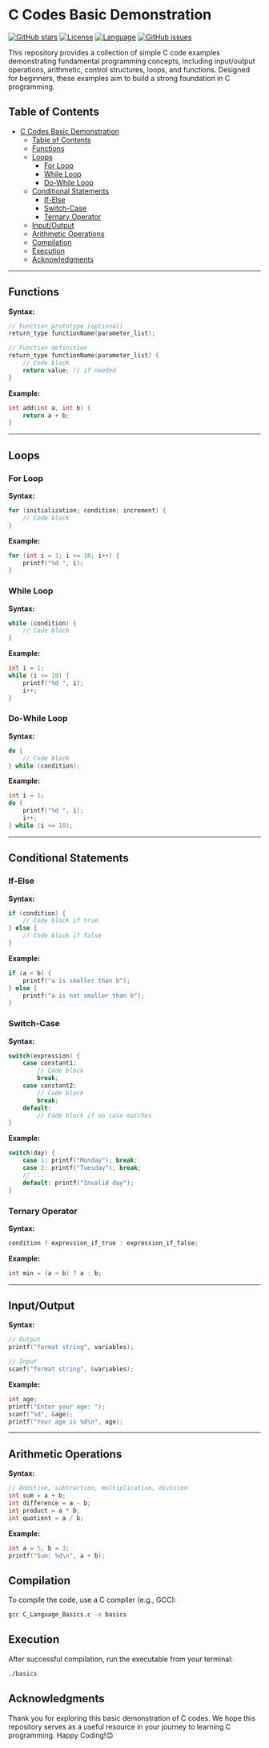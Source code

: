 # C Codes Basic Demonstration

[![GitHub stars](https://img.shields.io/github/stars/XynaxDev/Basics-C?style=social)](https://github.com/XynaxDev/Basics-C/stargazers)
[![License](https://img.shields.io/badge/license-MIT-blue.svg)](LICENSE)
[![Language](https://img.shields.io/badge/language-C-blue.svg)](https://www.gnu.org/software/gcc/)
[![GitHub issues](https://img.shields.io/github/issues/XynaxDev/Basics-C)](https://github.com/XynaxDev/Basics-C/issues)

This repository provides a collection of simple C code examples demonstrating fundamental programming concepts, including input/output operations, arithmetic, control structures, loops, and functions. Designed for beginners, these examples aim to build a strong foundation in C programming.

## Table of Contents
- [C Codes Basic Demonstration](#c-codes-basic-demonstration)
  - [Table of Contents](#table-of-contents)
  - [Functions](#functions)
  - [Loops](#loops)
    - [For Loop](#for-loop)
    - [While Loop](#while-loop)
    - [Do-While Loop](#do-while-loop)
  - [Conditional Statements](#conditional-statements)
    - [If-Else](#if-else)
    - [Switch-Case](#switch-case)
    - [Ternary Operator](#ternary-operator)
  - [Input/Output](#inputoutput)
  - [Arithmetic Operations](#arithmetic-operations)
  - [Compilation](#compilation)
  - [Execution](#execution)
  - [Acknowledgments](#acknowledgments)
---

## Functions

**Syntax:**
```c
// Function prototype (optional)
return_type functionName(parameter_list);

// Function definition
return_type functionName(parameter_list) {
    // Code block
    return value; // if needed
}
```

**Example:**
```c
int add(int a, int b) {
    return a + b;
}
```

---

## Loops

### For Loop

**Syntax:**
```c
for (initialization; condition; increment) {
    // Code block
}
```

**Example:**
```c
for (int i = 1; i <= 10; i++) {
    printf("%d ", i);
}
```

### While Loop

**Syntax:**
```c
while (condition) {
    // Code block
}
```

**Example:**
```c
int i = 1;
while (i <= 10) {
    printf("%d ", i);
    i++;
}
```

### Do-While Loop

**Syntax:**
```c
do {
    // Code block
} while (condition);
```

**Example:**
```c
int i = 1;
do {
    printf("%d ", i);
    i++;
} while (i <= 10);
```

---

## Conditional Statements

### If-Else

**Syntax:**
```c
if (condition) {
    // Code block if true
} else {
    // Code block if false
}
```

**Example:**
```c
if (a < b) {
    printf("a is smaller than b");
} else {
    printf("a is not smaller than b");
}
```

### Switch-Case

**Syntax:**
```c
switch(expression) {
    case constant1:
        // Code block
        break;
    case constant2:
        // Code block
        break;
    default:
        // Code block if no case matches
}
```

**Example:**
```c
switch(day) {
    case 1: printf("Monday"); break;
    case 2: printf("Tuesday"); break;
    // ...
    default: printf("Invalid day");
}
```

### Ternary Operator

**Syntax:**
```c
condition ? expression_if_true : expression_if_false;
```

**Example:**
```c
int min = (a < b) ? a : b;
```

---

## Input/Output

**Syntax:**
```c
// Output
printf("format string", variables);

// Input
scanf("format string", &variables);
```

**Example:**
```c
int age;
printf("Enter your age: ");
scanf("%d", &age);
printf("Your age is %d\n", age);
```

---

## Arithmetic Operations

**Syntax:**
```c
// Addition, subtraction, multiplication, division
int sum = a + b;
int difference = a - b;
int product = a * b;
int quotient = a / b;
```

**Example:**
```c
int a = 5, b = 3;
printf("Sum: %d\n", a + b);
```
## Compilation

To compile the code, use a C compiler (e.g., GCC):
```bash
gcc C_Language_Basics.c -o basics
```
## Execution

After successful compilation, run the executable from your terminal:
```bash
./basics
```

## Acknowledgments
<p align = "left"> Thank you for exploring this basic demonstration of C codes. 
We hope this repository serves as a useful resource in your journey to learning C programming.
Happy Coding!😊 </p>
